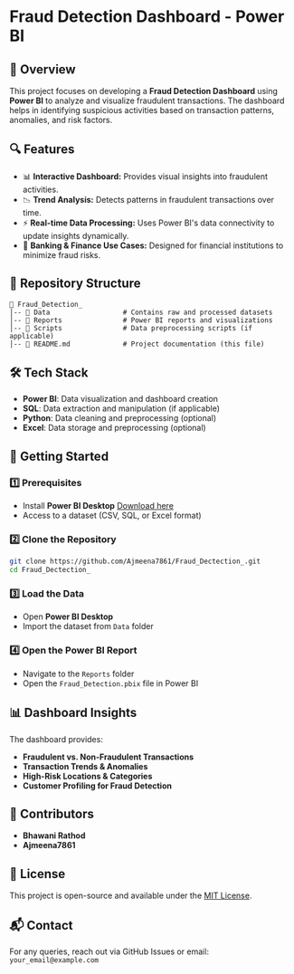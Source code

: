 # Fraud Detection Dashboard - Power BI

## 📌 Overview
This project focuses on developing a **Fraud Detection Dashboard** using **Power BI** to analyze and visualize fraudulent transactions. The dashboard helps in identifying suspicious activities based on transaction patterns, anomalies, and risk factors.

## 🔍 Features
- 📊 **Interactive Dashboard:** Provides visual insights into fraudulent activities.
- 📉 **Trend Analysis:** Detects patterns in fraudulent transactions over time.
- ⚡ **Real-time Data Processing:** Uses Power BI's data connectivity to update insights dynamically.
- 🏦 **Banking & Finance Use Cases:** Designed for financial institutions to minimize fraud risks.

## 📁 Repository Structure
```
📂 Fraud_Detection_
│-- 📂 Data                  # Contains raw and processed datasets
│-- 📂 Reports               # Power BI reports and visualizations
│-- 📂 Scripts               # Data preprocessing scripts (if applicable)
│-- 📄 README.md             # Project documentation (this file)
```

## 🛠️ Tech Stack
- **Power BI**: Data visualization and dashboard creation
- **SQL**: Data extraction and manipulation (if applicable)
- **Python**: Data cleaning and preprocessing (optional)
- **Excel**: Data storage and preprocessing (optional)

## 🚀 Getting Started
### 1️⃣ Prerequisites
- Install **Power BI Desktop** [Download here](https://powerbi.microsoft.com/)
- Access to a dataset (CSV, SQL, or Excel format)

### 2️⃣ Clone the Repository
```sh
git clone https://github.com/Ajmeena7861/Fraud_Dectection_.git
cd Fraud_Dectection_
```

### 3️⃣ Load the Data
- Open **Power BI Desktop**
- Import the dataset from `Data` folder

### 4️⃣ Open the Power BI Report
- Navigate to the `Reports` folder
- Open the `Fraud_Detection.pbix` file in Power BI

## 📊 Dashboard Insights
The dashboard provides:
- **Fraudulent vs. Non-Fraudulent Transactions**
- **Transaction Trends & Anomalies**
- **High-Risk Locations & Categories**
- **Customer Profiling for Fraud Detection**

## 🤝 Contributors
- **Bhawani Rathod**
- **Ajmeena7861**

## 📜 License
This project is open-source and available under the [MIT License](LICENSE).

## 📬 Contact
For any queries, reach out via GitHub Issues or email: `your_email@example.com`
